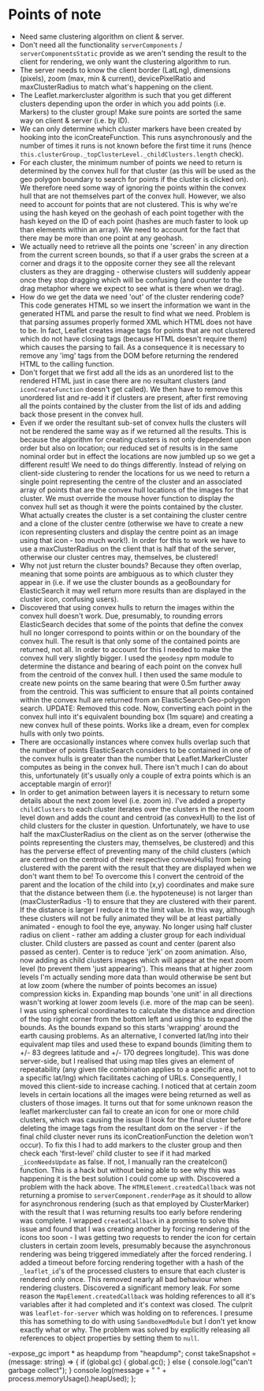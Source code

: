 # Points of note

- Need same clustering algorithm on client & server.
- Don't need all the functionality ```serverComponents``` / ```serverComponentsStatic``` provide as we aren't sending the result to the client for rendering, we only want the clustering algorithm to run.
- The server needs to know the client border (LatLng), dimensions (pixels), zoom (max, min & current), devicePixelRatio and maxClusterRadius to match what's happening on the client.
- The Leaflet.markercluster algorithm is such that you get different clusters depending upon the order in which you add points (i.e. Markers) to the cluster group!  Make sure points are sorted the same way on client & server (i.e. by ID).
- We can only determine which cluster markers have been created by hooking into the iconCreateFunction. This runs asynchronously and the number of times it runs is not known before the first time it runs (hence ```this.clusterGroup._topClusterLevel._childClusters.length``` check).
- For each cluster, the minimum number of points we need to return is determined by the convex hull for that cluster (as this will be used as the geo polygon boundary to search for points if the cluster is clicked on). We therefore need some way of ignoring the points within the convex hull that are not themselves part of the convex hull. However, we also need to account for points that are not clustered. This is why we're using the hash keyed on the geohash of each point together with the hash keyed on the ID of each point (hashes are much faster to look up than elements within an array). We need to account for the fact that there may be more than one point at any geohash.
- We actually need to retrieve all the points one 'screen' in any direction from the current screen bounds, so that if a user grabs the screen at a corner and drags it to the opposite corner they see all the relevant clusters as they are dragging - otherwise clusters will suddenly appear once they stop dragging which will be confusing (and counter to the drag metaphor where we expect to see what is there when we drag).
- How do we get the data we need 'out' of the cluster rendering code? This code generates HTML so we insert the information we want in the generated HTML and parse the result to find what we need. Problem is that parsing assumes properly formed XML which HTML does not have to be. In fact, Leaflet creates image tags for points that are not clustered which do not have closing tags (because HTML doesn't require them) which causes the parsing to fail. As a consequence it is necessary to remove any 'img' tags from the DOM before returning the rendered HTML to the calling function.
- Don't forget that we first add all the ids as an unordered list to the rendered HTML just in case there are no resultant clusters (and `iconCreateFunction` doesn't get called). We then have to remove this unordered list and re-add it if clusters are present, after first removing all the points contained by the cluster from the list of ids and adding back those present in the convex hull.
- Even if we order the resultant sub-set of convex hulls the clusters will not be rendered the same way as if we returned all the results. This is because the algorithm for creating clusters is not only dependent upon order but also on location; our reduced set of results is in the same nominal order but in effect the locations are now jumbled up so we get a different result! We need to do things differently. Instead of relying on client-side clustering to render the locations for us we need to return a single point representing the centre of the cluster and an associated array of points that are the convex hull locations of the images for that cluster. We must override the mouse hover function to display the convex hull set as though it were the points contained by the cluster. What actually creates the cluster is a set containing the cluster centre and a clone of the cluster centre (otherwise we have to create a new icon representing clusters and display the centre point as an image using that icon - too much work!). In order for this to work we have to use a maxClusterRadius on the client that is half that of the server, otherwise our cluster centres may, themselves, be clustered!
- Why not just return the cluster bounds? Because they often overlap, meaning that some points are ambiguous as to which cluster they appear in (i.e. if we use the cluster bounds as a geoBoundary for ElasticSearch it may well return more results than are displayed in the cluster icon, confusing users).
- Discovered that using convex hulls to return the images within the convex hull doesn't work. Due, presumably, to rounding errors ElasticSearch decides that some of the points that define the convex hull no longer correspond to points within or on the boundary of the convex hull. The result is that only some of the contained points are returned, not all. In order to account for this I needed to make the convex hull very slightly bigger. I used the `geodesy` npm module to determine the distance and bearing of each point on the convex hull from the centroid of the convex hull. I then used the same module to create new points on the same bearing that were 0.5m further away from the centroid. This was sufficient to ensure that all points contained within the convex hull are returned from an ElasticSearch Geo-polygon search. UPDATE: Removed this code. Now, converting each point in the convex hull into it's equivalent bounding box (1m square) and creating a new convex hull of these points. Works like a dream, even for complex hulls with only two points.
- There are occasionally instances where convex hulls overlap such that the number of points ElasticSearch considers to be contained in one of the convex hulls is greater than the number that Leaflet.MarkerCluster computes as being in the convex hull. There isn't much I can do about this, unfortunately (it's usually only a couple of extra points which is an acceptable margin of error)!
- In order to get animation between layers it is necessary to return some details about the next zoom level (i.e. zoom in). I've added a property `childClusters` to each cluster iterates over the clusters in the next zoom level down and adds the count and centroid (as convexHull) to the list of child clusters for the cluster in question. Unfortunately, we have to use half the maxClusterRadius on the client as on the server (otherwise the points representing the clusters may, themselves, be clustered) and this has the perverse effect of preventing many of the child clusters (which are centred on the centroid of their respective convexHulls) from being clustered with the parent with the result that they are displayed when we don't want them to be! To overcome this I convert the centroid of the parent and the location of the child into (x,y) coordinates and make sure that the distance between them (i.e. the hypoteneuse) is not larger than (maxClusterRadius -1) to ensure that they are clustered with their parent. If the distance is larger I reduce it to the limit value. In this way, although these clusters will not be fully animated they will be at least partially animated - enough to fool the eye, anyway.
No longer using half cluster radius on client - rather am adding a cluster group for each individual cluster. Child clusters are passed as count and center (parent also passed as center). Center is to reduce 'jerk' on zoom animation.  Also, now adding as child clusters images which will appear at the next zoom level (to prevent them 'just appearing'). This means that at higher zoom levels I'm actually sending more data than would otherwise be sent but at low zoom (where the number of points becomes an issue) compression kicks in.
Expanding map bounds 'one unit' in all directions wasn't working at lower zoom levels (i.e. more of the map can be seen). I was using spherical coordinates to calculate the distance and direction of the top right corner from the bottom left and using this to expand the bounds. As the bounds expand so this starts 'wrapping' around the earth causing problems. As an alternative, I converted lat/lng into their equivalent map tiles and used these to expand bounds (limiting them to +/- 83 degrees latitude and +/- 170 degrees longitude). This was done server-side, but I realised that using map tiles gives an element of repeatability (any given tile combination applies to a specific area, not to a specific lat/lng) which facilitates caching of URLs. Consequently, I moved this client-side to increase caching.
I noticed that at certain zoom levels in certain locations all the images were being returned as well as clusters of those images. It turns out that for some unknown reason the leaflet markercluster can fail to create an icon for one or more child clusters, which was causing the issue (I look for the final cluster before deleting the image tags from the resultant dom on the server - if the final child cluster never runs its iconCreationFunction the deletion won't occur). To fix this I had to add markers to the cluster group and then check each 'first-level' child cluster to see if it had marked `_iconNeedsUpdate` as false. If not, I manually ran the createIcon() function. This is a hack but without being able to see why this was happening it is the best solution I could come up with.
Discovered a problem with the hack above. The `HTMLElement.createdCallback` was not returning a promise to `serverComponent.renderPage` as it should to allow for asynchronous rendering (such as that employed by ClusterMarker) with the result that I was returning results too early before rendering was complete. I wrapped `createdCallback` in a promise to solve this issue and found that I was creating another by forcing rendering of the icons too soon - I was getting two requests to render the icon for certain clusters in certain zoom levels, presumably because the asynchronous rendering was being triggered immediately after the forced rendering. I added a timeout before forcing rendering together with a hash of the `_leaflet_id`'s of the processed clusters to ensure that each cluster is rendered only once. This removed nearly all bad behaviour when rendering clusters.
Discovered a significant memory leak. For some reason the `MapElement.createdCallback` was holding references to all it's variables after it had completed and it's context was closed. The culprit was `leaflet-for-server` which was holding on to references. I presume this has something to do with using `SandboxedModule` but I don't yet know exactly what or why. The problem was solved by explicitly releasing all references to object properties by setting them to `null`.

-expose_gc
import * as heapdump from "heapdump";
const takeSnapshot = (message: string) => {
    if (global.gc) {
        global.gc();
    } else {
        console.log("can't garbage collect");
    }
    console.log(message + " " + process.memoryUsage().heapUsed);
};